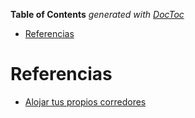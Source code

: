 <!-- START doctoc generated TOC please keep comment here to allow auto update -->
<!-- DON'T EDIT THIS SECTION, INSTEAD RE-RUN doctoc TO UPDATE -->
**Table of Contents**  *generated with [DocToc](https://github.com/thlorenz/doctoc)*

- [Referencias](#referencias)

<!-- END doctoc generated TOC please keep comment here to allow auto update -->

# Referencias

  * [Alojar tus propios corredores](https://docs.github.com/es/free-pro-team@latest/actions/hosting-your-own-runners)
